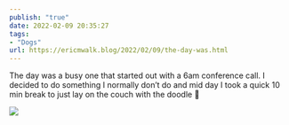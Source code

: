 ```yaml
---
publish: "true"
date: 2022-02-09 20:35:27
tags:
- "Dogs"
url: https://ericmwalk.blog/2022/02/09/the-day-was.html
---
```

The day was a busy one that started out with a 6am conference call. I decided to do something I normally don’t do and mid day I took a quick 10 min break to just lay on the couch with the doodle 🐶


![](https://ericmwalk.blog/uploads/2022/1789babac0.jpg)